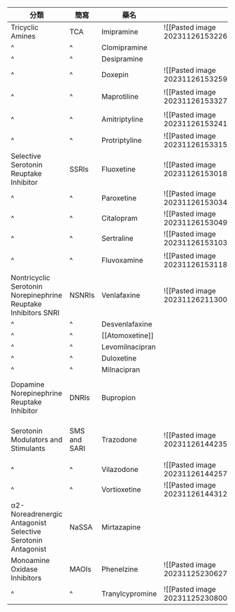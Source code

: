 
| 分類                                                              | 簡寫         | 藥名            |                                           |                                       |                                                                  |
| ----------------------------------------------------------------- | ------------ | --------------- | ----------------------------------------- | ------------------------------------- | ---------------------------------------------------------------- |
| Tricyclic Amines                                                  | TCA          | Imipramine      | ![[Pasted image 20231126153226.png\|150]] | dihydrobenzazepine                    | 6,7,6 環,接近平面                                                |
| ^                                                                 | ^            | Clomipramine    |                                           |                                       |                                                                  |
| ^                                                                 | ^            | Desipramine     |                                           |                                       |                                                                  |
| ^                                                                 | ^            | Doxepin         | ![[Pasted image 20231126153259.png\|150]] | dibenzoxepin                          |                                                                  |
| ^                                                                 | ^            | Maprotiline     | ![[Pasted image 20231126153327.png\|150]] | ^                                     | N-demethylation $\rightarrow$ 活性代謝物                         |
| ^                                                                 | ^            | Amitriptyline   | ![[Pasted image 20231126153241.png\|150]] | dibenzocycloheptene<br>3C 側鏈, 三級N | 直立性低血壓                                                     |
| ^                                                                 | ^            | Protriptyline   | ![[Pasted image 20231126153315.png\|150]] | dibenzocycloheptriene                 |                                                                  |
| Selective Serotonin Reuptake Inhibitor                            | SSRIs        | Fluoxetine      | ![[Pasted image 20231126153018.png\|150]] | Phenoxyphenylalkylamines              | 興奮作用<br>高劑量造成癲癇                                       |
| ^                                                                 | ^            | Paroxetine      | ![[Pasted image 20231126153034.png\|150]] |                                       | 鎮靜作用                                                         |
| ^                                                                 | ^            | Citalopram      | ![[Pasted image 20231126153049.png\|150]] | isobenzothiophene                     |                                                                  |
| ^                                                                 | ^            | Sertraline      | ![[Pasted image 20231126153103.png\|150]] | Phenylalkylamines                     |                                                                  |
| ^                                                                 | ^            | Fluvoxamine     | ![[Pasted image 20231126153118.png\|150]] | Aralkylketone SSRI                    | 鎮靜作用<br>需避光                                               |
| Nontricyclic Serotonin<br>Norepinephrine Reuptake Inhibitors SNRI | NSNRIs       | Venlafaxine     | ![[Pasted image 20231126211300.png\|150]] |                                       |                                                                  |
| ^                                                                 | ^            | Desvenlafaxine  |                                           |                                       |                                                                  |
| ^                                                                 | ^            | [[Atomoxetine]] |                                           |                                       |                                                                  |
| ^                                                                 | ^            | Levomilnacipran |                                           |                                       |                                                                  |
| ^                                                                 | ^            | Duloxetine      |                                           |                                       |                                                                  |
| ^                                                                 | ^            | Milnacipran     |                                           |                                       |                                                                  |
| Dopamine<br>Norepinephrine Reuptake Inhibitor                     | DNRIs        | Bupropion       |                                           |                                       | 不易引起體重增加<br>興奮作用<br>高劑量造成癲癇<br>較不影響性功能 |
| Serotonin Modulators and Stimulants                               | SMS and SARI | Trazodone       | ![[Pasted image 20231126144235.png\|150]] |                                       | CYP3A4 N dealkylation $\rightarrow$ m-chlorophenylpiperazine 活性代謝物                                                                     |
| ^                                                                 | ^            | Vilazodone      | ![[Pasted image 20231126144257.png\|150]] |                                       |                                                                  |
| ^                                                                 | ^            | Vortioxetine    | ![[Pasted image 20231126144312.png\|150]] |                                       |                                                                  |
| α2-Noreadrenergic Antagonist<br>Selective Serotonin Antagonist    | NaSSA        | Mirtazapine     |                                           |                                       | 鎮靜作用<br>較不影響性功能                                       |
| Monoamine Oxidase Inhibitors                                      | MAOIs        | Phenelzine      | ![[Pasted image 20231125230627.png\|150]] | hydrazine                             | 不可逆<br>注意高血壓病患                                         |
| ^                                                                 | ^            | Tranylcypromine | ![[Pasted image 20231125230800.png\|150]] | nonhydrazine                          | 不可逆                                                           |
